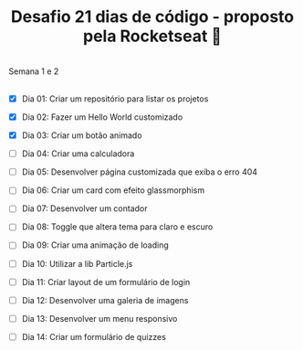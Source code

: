 <h1 align="center"> Desafio 21 dias de código - proposto pela Rocketseat 🚀</h1>
<br>
Semana 1 e 2
<br>
<br>

- [x] Dia 01: Criar um repositório para listar os projetos
- [x] Dia 02: Fazer um Hello World customizado
- [x] Dia 03: Criar um botão animado
- [ ] Dia 04: Criar uma calculadora
- [ ] Dia 05: Desenvolver página customizada que exiba o erro 404
- [ ] Dia 06: Criar um card com efeito glassmorphism
- [ ] Dia 07: Desenvolver um contador
- [ ] Dia 08: Toggle que altera tema para claro e escuro
- [ ] Dia 09: Criar uma animação de loading
- [ ] Dia 10: Utilizar a lib Particle.js
- [ ] Dia 11: Criar layout de um formulário de login
- [ ] Dia 12: Desenvolver uma galeria de imagens
- [ ] Dia 13: Desenvolver um menu responsivo
- [ ] Dia 14: Criar um formulário de quizzes
 